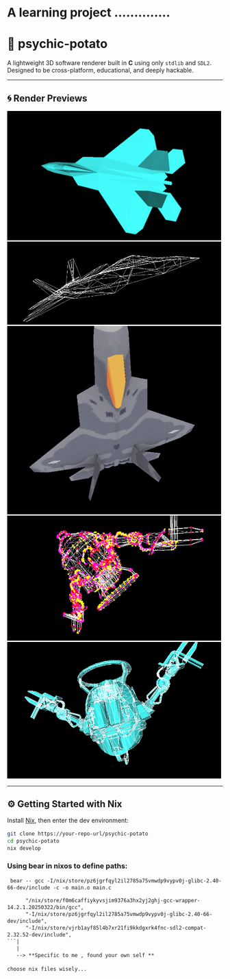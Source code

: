 # A learning project ..............

# 🥔 psychic-potato

A lightweight 3D software renderer built in **C** using only `stdlib` and `SDL2`.
Designed to be cross-platform, educational, and deeply hackable.

---

## 🌀 Render Previews
  <img src="/assets/1.png" width="500"/>
  <img src="/assets/2.png" width="500"/>
  <img src="/assets/3.png" width="500"/>
  <img src="/assets/4.png" width="500"/>
  <img src="/assets/5.png" width="500"/>
  
---

## ⚙️ Getting Started with Nix

Install [Nix](https://nixos.org/download.html), then enter the dev environment:

```bash
git clone https://your-repo-url/psychic-potato
cd psychic-potato
nix develop
```
### Using bear in nixos to define paths:

```
 bear -- gcc -I/nix/store/pz6jgrfqyl2il2785a75vmwdp9vypv0j-glibc-2.40-66-dev/include -c -o main.o main.c
```
```compile_json
      "/nix/store/f0m6caffiykyvsjim9376a3hx2yj2ghj-gcc-wrapper-14.2.1.20250322/bin/gcc",
      "-I/nix/store/pz6jgrfqyl2il2785a75vmwdp9vypv0j-glibc-2.40-66-dev/include",
      "-I/nix/store/vjrb1ayf85l4b7xr21fi9kkdgxrk4fnc-sdl2-compat-2.32.52-dev/include",
```|
   |
   --> **Specific to me , found your own self **

choose nix files wisely...
